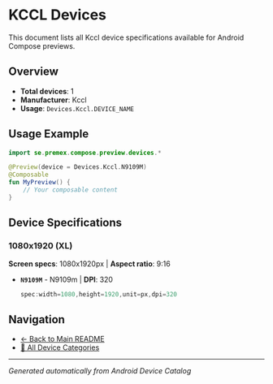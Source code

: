 # KCCL Devices

This document lists all Kccl device specifications available for Android Compose previews.

## Overview

- **Total devices**: 1
- **Manufacturer**: Kccl
- **Usage**: `Devices.Kccl.DEVICE_NAME`

## Usage Example

```kotlin
import se.premex.compose.preview.devices.*

@Preview(device = Devices.Kccl.N9109M)
@Composable
fun MyPreview() {
    // Your composable content
}
```

## Device Specifications

### 1080x1920 (XL)

**Screen specs**: 1080x1920px | **Aspect ratio**: 9:16

- **`N9109M`** - N9109m | **DPI**: 320
  ```kotlin
  spec:width=1080,height=1920,unit=px,dpi=320
  ```

## Navigation

- [← Back to Main README](../../README.md)
- [📱 All Device Categories](../README.md)

---
*Generated automatically from Android Device Catalog*
